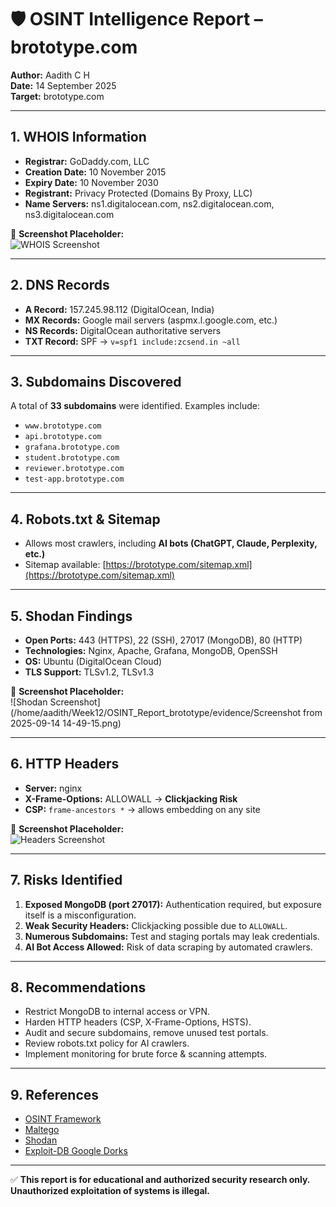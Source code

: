 # 🛡️ OSINT Intelligence Report – brototype.com

**Author:** Aadith C H  
**Date:** 14 September 2025  
**Target:** brototype.com  

---

## 1. WHOIS Information
- **Registrar:** GoDaddy.com, LLC  
- **Creation Date:** 10 November 2015  
- **Expiry Date:** 10 November 2030  
- **Registrant:** Privacy Protected (Domains By Proxy, LLC)  
- **Name Servers:** ns1.digitalocean.com, ns2.digitalocean.com, ns3.digitalocean.com  

📌 **Screenshot Placeholder:**  
![WHOIS Screenshot](evidence/whois.png)

---

## 2. DNS Records
- **A Record:** 157.245.98.112 (DigitalOcean, India)  
- **MX Records:** Google mail servers (aspmx.l.google.com, etc.)  
- **NS Records:** DigitalOcean authoritative servers  
- **TXT Record:** SPF → `v=spf1 include:zcsend.in ~all`  

---

## 3. Subdomains Discovered
A total of **33 subdomains** were identified. Examples include:  

- `www.brototype.com`  
- `api.brototype.com`  
- `grafana.brototype.com`  
- `student.brototype.com`  
- `reviewer.brototype.com`  
- `test-app.brototype.com`  

---

## 4. Robots.txt & Sitemap
- Allows most crawlers, including **AI bots (ChatGPT, Claude, Perplexity, etc.)**  
- Sitemap available: [https://brototype.com/sitemap.xml](https://brototype.com/sitemap.xml)  



---

## 5. Shodan Findings
- **Open Ports:** 443 (HTTPS), 22 (SSH), 27017 (MongoDB), 80 (HTTP)  
- **Technologies:** Nginx, Apache, Grafana, MongoDB, OpenSSH  
- **OS:** Ubuntu (DigitalOcean Cloud)  
- **TLS Support:** TLSv1.2, TLSv1.3  

📌 **Screenshot Placeholder:**  
![Shodan Screenshot](/home/aadith/Week12/OSINT_Report_brototype/evidence/Screenshot from 2025-09-14 14-49-15.png)

---

## 6. HTTP Headers
- **Server:** nginx  
- **X-Frame-Options:** ALLOWALL → **Clickjacking Risk**  
- **CSP:** `frame-ancestors *` → allows embedding on any site  

📌 **Screenshot Placeholder:**  
![Headers Screenshot](evidence/headers.png)

---

## 7. Risks Identified
1. **Exposed MongoDB (port 27017):** Authentication required, but exposure itself is a misconfiguration.  
2. **Weak Security Headers:** Clickjacking possible due to `ALLOWALL`.  
3. **Numerous Subdomains:** Test and staging portals may leak credentials.  
4. **AI Bot Access Allowed:** Risk of data scraping by automated crawlers.  

---

## 8. Recommendations
- Restrict MongoDB to internal access or VPN.  
- Harden HTTP headers (CSP, X-Frame-Options, HSTS).  
- Audit and secure subdomains, remove unused test portals.  
- Review robots.txt policy for AI crawlers.  
- Implement monitoring for brute force & scanning attempts.  

---

## 9. References
- [OSINT Framework](https://osintframework.com/)  
- [Maltego](https://www.maltego.com/)  
- [Shodan](https://www.shodan.io/)  
- [Exploit-DB Google Dorks](https://www.exploit-db.com/google-hacking-database)  

---

✅ **This report is for educational and authorized security research only. Unauthorized exploitation of systems is illegal.**

